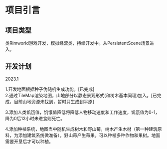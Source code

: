 # 项目引言

## **项目类型**

类Rimworld游戏开发，模拟经营类，持续开发中。从PersistentScene场景进入。

## 开发计划

2023.1

1.开发地面根据种子伪随机生成功能。\[已完成]\
2.通过TileMap渲染地图，山地部分以静态景观形式(和树木基本同理)加入。\[已完成，目前山地资源未找到，暂时只生成到平原]

3.添加人类饥饿值，饥饿值降低将降低人物移动速度和工作速度，饥饿值为0-1，降为0后12小时未进食则死亡。

4.添加种植系统，地图当中随机生成树木和野山莓，树木产生木材（第一种建筑原料，为添加建筑系统做准备），野山莓产生莓果。可以种植多种作物和果树。地面需要开垦后才可以种植。
